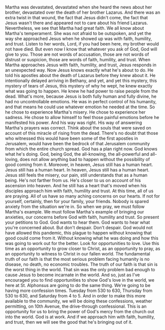  Martha was devastated, devastated when she heard the news about her brother, devastated over the death of her brother Lazarus. And there was an extra twist in that wound, the fact that Jesus didn't come, the fact that Jesus wasn't there and appeared not to care about his friend Lazarus. Nevertheless, we see that Martha had great faith. We all know about Martha's temperament. She was not afraid to be outspoken, and yet the way she approached Jesus when he showed up was with faith, humility, and trust. Listen to her words, Lord, if you had been here, my brother would not have died. But even now I know that whatever you ask of God, God will give to you. Those are not words of accusation, those are not words of distrust or suspicion, those are words of faith, humility, and trust. When Martha approaches Jesus with faith, humility, and trust, Jesus responds in an unexpected way. Now Jesus knows exactly what he's about to do. He told his apostles about the death of Lazarus before they knew about it. He intentionally delayed arriving in Bethany, and yet, and yet this mystery, this mystery of tears of Jesus, this mystery of why he wept, he knew exactly what was going to happen. He knew he had power to raise people from the dead. What's more, because Jesus is both fully human and fully divine, he had no uncontrollable emotions. He was in perfect control of his humanity, and that means he could use whatever emotion he needed at the time. So he chose to experience Martha's misery. He chose to experience her sadness. He chose to allow himself to feel those painful emotions before he manifested his power. And his way was right. His way of answering Martha's prayers was correct. Think about the souls that were saved on account of this miracle of rising from the dead. There's no doubt that those who witnessed this would have been some of the first apostles in Jerusalem, would have been the bedrock of that Jerusalem community from which the entire church spread. God has a plan right now. God knows what he's doing. God, being God, the all-knowing, the all-powerful and all-loving, does not allow anything bad to happen without the possibility of good coming from it. Moreover, in heaven, Jesus still has a human heart. Jesus still has a human heart. In heaven, Jesus still has a human heart. Jesus still feels the misery, our pain, still understands that as a human being. He's not farther from us. He's closer to us on account of his ascension into heaven. And he still has a heart that's moved when his disciples approach him with faith, humility and trust. At this time, all of us are praying. All of us have so many aching concerns on our hearts. If not for yourself, certainly, then for your family, your friends. Nobody is spared anxiety from the situation we're in. So when we pray, we must follow Martha's example. We must follow Martha's example of bringing our anxieties, our concerns before God with faith, humility and trust. So present your petitions to God. God wants to hear them. God wants to hear what you're concerned about. But don't despair. Don't despair. God would not have allowed this pandemic, this plague to happen without knowing that good could come from it. Without knowing what he was doing and how this was going to work out for the better. Look for opportunities to love. Use this time as an opportunity to grow closer to Christ, as an opportunity to pray, as an opportunity to witness to Christ in our fallen world. The fundamental truth of our faith is that the most serious problem facing humanity is no disease, no death, no economic troubles. The truth of our faith is that sin is the worst thing in the world. That sin was the only problem bad enough to cause Jesus to become incarnate in the world. And so, just as I've encouraged you to find opportunities to show God's love in the world, we here at St. Alphonsus are going to do the same thing. We're going to be having more confession times. Tuesday from 530 to 630, Thursday from 530 to 630, and Saturday from 4 to 5. And in order to make this more available to the community, we will be doing these confessions, weather permitting, on 10th Avenue, the drive-through confessional. This is an opportunity for us to bring the power of God's mercy from the church out into the world. God is at work. And if we approach him with faith, humility, and trust, then we will see the good that he's bringing out of it.